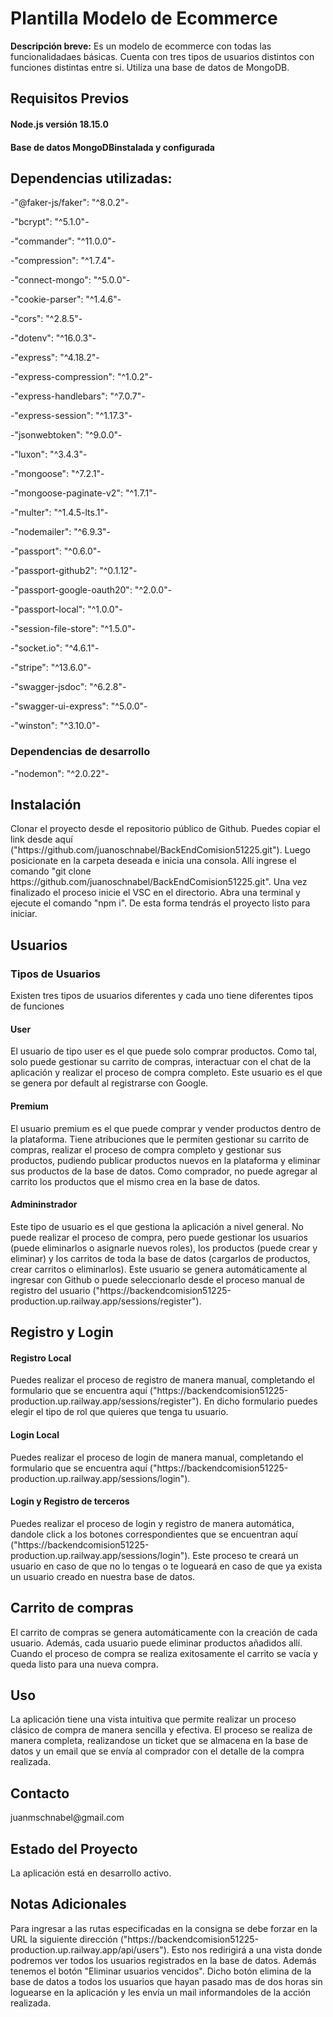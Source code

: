 <!DOCTYPE html>
<html>
<h1>Plantilla Modelo de Ecommerce</h1>
<p><strong>Descripción breve:</strong> Es un modelo de ecommerce con todas las funcionalidadaes básicas. Cuenta con tres tipos de usuarios distintos con funciones distintas entre si. Utiliza una base de datos de MongoDB.</p>
<h2>Requisitos Previos</h2>
<h4>Node.js versión 18.15.0</h4>
<h4>Base de datos MongoDBinstalada y configurada</h4>
<h2>Dependencias utilizadas:</h2>
<p>-"@faker-js/faker": "^8.0.2"-</p>
<p>-"bcrypt": "^5.1.0"-</p>
<p>-"commander": "^11.0.0"-</p>
<p>-"compression": "^1.7.4"-</p>
<p>-"connect-mongo": "^5.0.0"-</p>
<p>-"cookie-parser": "^1.4.6"-</p>
<p>-"cors": "^2.8.5"-</p>
<p>-"dotenv": "^16.0.3"-</p>
<p>-"express": "^4.18.2"-</p>
<p>-"express-compression": "^1.0.2"-</p>
<p>-"express-handlebars": "^7.0.7"-</p>
<p>-"express-session": "^1.17.3"-</p>
<p>-"jsonwebtoken": "^9.0.0"-</p>
<p>-"luxon": "^3.4.3"-</p>
<p>-"mongoose": "^7.2.1"-</p>
<p>-"mongoose-paginate-v2": "^1.7.1"-</p>
<p>-"multer": "^1.4.5-lts.1"-</p>
<p>-"nodemailer": "^6.9.3"-</p>
<p>-"passport": "^0.6.0"-</p>
<p>-"passport-github2": "^0.1.12"-</p>
<p>-"passport-google-oauth20": "^2.0.0"-</p>
<p>-"passport-local": "^1.0.0"-</p>
<p>-"session-file-store": "^1.5.0"-</p>
<p>-"socket.io": "^4.6.1"-</p>
<p>-"stripe": "^13.6.0"-</p>
<p>-"swagger-jsdoc": "^6.2.8"-</p>
<p>-"swagger-ui-express": "^5.0.0"-</p>
<p>-"winston": "^3.10.0"-</p>
<h3>Dependencias de desarrollo</h3>
<p>-"nodemon": "^2.0.22"-</p>
<h2>Instalación</h2>
<p>Clonar el proyecto desde el repositorio público de Github. Puedes copiar el link desde aquí ("https://github.com/juanoschnabel/BackEndComision51225.git"). Luego posicionate en la carpeta deseada e inicia una consola. Allí ingrese el comando "git clone https://github.com/juanoschnabel/BackEndComision51225.git". Una vez finalizado el proceso inicie el VSC en el directorio. Abra una terminal y ejecute el comando "npm i". De esta forma tendrás el proyecto listo para iniciar.</p>
<h2>Usuarios</h2>
<h3>Tipos de Usuarios</h3>
<p>Existen tres tipos de usuarios diferentes y cada uno tiene diferentes tipos de funciones</p>
<h4>User</h4>
<p>El usuario de tipo user es el que puede solo comprar productos. Como tal, solo puede gestionar su carrito de compras, interactuar con el chat de la aplicación y realizar el proceso de compra completo. Este usuario es el que se genera por default al registrarse con Google.</p>
<h4>Premium</h4>
<p>El usuario premium es el que puede comprar y vender productos dentro de la plataforma. Tiene atribuciones que le permiten gestionar su carrito de compras, realizar el proceso de compra completo y gestionar sus productos, pudiendo publicar productos nuevos en la plataforma y eliminar sus productos de la base de datos. Como comprador, no puede agregar al carrito los productos que el mismo crea en la base de datos.</p>
<h4>Admininstrador</h4>
<p>Este tipo de usuario es el que gestiona la aplicación a nivel general. No puede realizar el proceso de compra, pero puede gestionar los usuarios (puede eliminarlos o asignarle nuevos roles), los productos (puede crear y eliminar) y los carritos de toda la base de datos (cargarlos de productos, crear carritos o eliminarlos). Este usuario se genera automáticamente al ingresar con Github o puede seleccionarlo desde el proceso manual de registro del usuario ("https://backendcomision51225-production.up.railway.app/sessions/register").</p>
<h2>Registro y Login</h2>
<h4>Registro Local</h4>
<p>Puedes realizar el proceso de registro de manera manual, completando el formulario que se encuentra aquí ("https://backendcomision51225-production.up.railway.app/sessions/register"). En dicho formulario puedes elegir el tipo de rol que quieres que tenga tu usuario.</p>
<h4>Login Local</h4>
<p>Puedes realizar el proceso de login de manera manual, completando el formulario que se encuentra aquí ("https://backendcomision51225-production.up.railway.app/sessions/login").</p>
<h4>Login y Registro de terceros</h4>
<p>Puedes realizar el proceso de login y registro de manera automática, dandole click a los botones correspondientes que se encuentran aquí ("https://backendcomision51225-production.up.railway.app/sessions/login"). Este proceso te creará un usuario en caso de que no lo tengas o te logueará en caso de que ya exista un usuario creado en nuestra base de datos.</p>
<h2>Carrito de compras</h2>
<p>El carrito de compras se genera automáticamente con la creación de cada usuario. Además, cada usuario puede eliminar productos añadidos allí. Cuando el proceso de compra se realiza exitosamente el carrito se vacía y queda listo para una nueva compra.</p>
<h2>Uso</h2>
<p>La aplicación tiene una vista intuitiva que permite realizar un proceso clásico de compra de manera sencilla y efectiva. El proceso se realiza de manera completa, realizandose un ticket que se almacena en la base de datos y un email que se envía al comprador con el detalle de la compra realizada.</p>
<h2>Contacto</h2>
<p>juanmschnabel@gmail.com</p>
<h2>Estado del Proyecto</h2>
<p>La aplicación está en desarrollo activo.</p>
<h2>Notas Adicionales</h2>
<p>Para ingresar a las rutas especificadas en la consigna se debe forzar en la URL la siguiente dirección ("https://backendcomision51225-production.up.railway.app/api/users"). Esto nos redirigirá a una vista donde podremos ver todos los usuarios registrados en la base de datos. Además tenemos el botón "Eliminar usuarios vencidos". Dicho botón elimina de la base de datos a todos los usuarios que hayan pasado mas de dos horas sin loguearse en la aplicación y les envía un mail informandoles de la acción realizada.</p>
</body>
</html>
